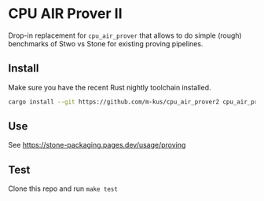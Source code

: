 #  CPU AIR Prover II

Drop-in replacement for `cpu_air_prover` that allows to do simple (rough) benchmarks of Stwo vs Stone for existing proving pipelines.

## Install

Make sure you have the recent Rust nightly toolchain installed.

```sh
cargo install --git https://github.com/m-kus/cpu_air_prover2 cpu_air_prover2
```

## Use

See https://stone-packaging.pages.dev/usage/proving

## Test

Clone this repo and run `make test`
